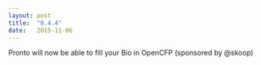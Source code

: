 ```yaml
---
layout: post
title:  "0.4.4"
date:   2015-11-06
---
```

Pronto will now be able to fill your Bio in OpenCFP (sponsored by @skoop)
